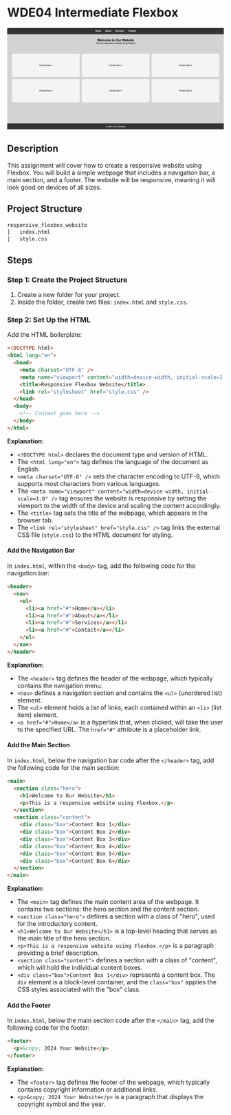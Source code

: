 
# WDE04 Intermediate Flexbox

![Screenshot of the project](assets/images/example.png)

## Description
This assignment will cover how to create a responsive website using Flexbox. You will build a simple webpage that includes a navigation bar, a main section, and a footer. The website will be responsive, meaning it will look good on devices of all sizes.

## Project Structure

```
responsive_flexbox_website
│   index.html
│   style.css
```

## Steps

### Step 1: Create the Project Structure

1. Create a new folder for your project.
2. Inside the folder, create two files: `index.html` and `style.css`.

### Step 2: Set Up the HTML

Add the HTML boilerplate:

```html
<!DOCTYPE html>
<html lang="en">
  <head>
    <meta charset="UTF-8" />
    <meta name="viewport" content="width=device-width, initial-scale=1.0" />
    <title>Responsive Flexbox Website</title>
    <link rel="stylesheet" href="style.css" />
  </head>
  <body>
    <!-- Content goes here -->
  </body>
</html>
```

**Explanation:**
- `<!DOCTYPE html>` declares the document type and version of HTML.
- The `<html lang="en">` tag defines the language of the document as English.
- `<meta charset="UTF-8" />` sets the character encoding to UTF-8, which supports most characters from various languages.
- The `<meta name="viewport" content="width=device-width, initial-scale=1.0" />` tag ensures the website is responsive by setting the viewport to the width of the device and scaling the content accordingly.
- The `<title>` tag sets the title of the webpage, which appears in the browser tab.
- The `<link rel="stylesheet" href="style.css" />` tag links the external CSS file (`style.css`) to the HTML document for styling.

#### Add the Navigation Bar

In `index.html`, within the `<body>` tag, add the following code for the navigation bar:

```html
<header>
  <nav>
    <ul>
      <li><a href="#">Home</a></li>
      <li><a href="#">About</a></li>
      <li><a href="#">Services</a></li>
      <li><a href="#">Contact</a></li>
    </ul>
  </nav>
</header>
```

**Explanation:**
- The `<header>` tag defines the header of the webpage, which typically contains the navigation menu.
- `<nav>` defines a navigation section and contains the `<ul>` (unordered list) element.
- The `<ul>` element holds a list of links, each contained within an `<li>` (list item) element.
- `<a href="#">Home</a>` is a hyperlink that, when clicked, will take the user to the specified URL. The `href="#"` attribute is a placeholder link.

#### Add the Main Section

In `index.html`, below the navigation bar code after the `</header>` tag, add the following code for the main section:

```html
<main>
  <section class="hero">
    <h1>Welcome to Our Website</h1>
    <p>This is a responsive website using Flexbox.</p>
  </section>
  <section class="content">
    <div class="box">Content Box 1</div>
    <div class="box">Content Box 2</div>
    <div class="box">Content Box 3</div>
    <div class="box">Content Box 4</div>
    <div class="box">Content Box 5</div>
    <div class="box">Content Box 6</div>
  </section>
</main>
```

**Explanation:**
- The `<main>` tag defines the main content area of the webpage. It contains two sections: the hero section and the content section.
- `<section class="hero">` defines a section with a class of "hero", used for the introductory content.
- `<h1>Welcome to Our Website</h1>` is a top-level heading that serves as the main title of the hero section.
- `<p>This is a responsive website using Flexbox.</p>` is a paragraph providing a brief description.
- `<section class="content">` defines a section with a class of "content", which will hold the individual content boxes.
- `<div class="box">Content Box 1</div>` represents a content box. The `div` element is a block-level container, and the `class="box"` applies the CSS styles associated with the "box" class.

#### Add the Footer

In `index.html`, below the main section code after the `</main>` tag, add the following code for the footer:

```html
<footer>
  <p>&copy; 2024 Your Website</p>
</footer>
```

**Explanation:**
- The `<footer>` tag defines the footer of the webpage, which typically contains copyright information or additional links.
- `<p>&copy; 2024 Your Website</p>` is a paragraph that displays the copyright symbol and the year.
